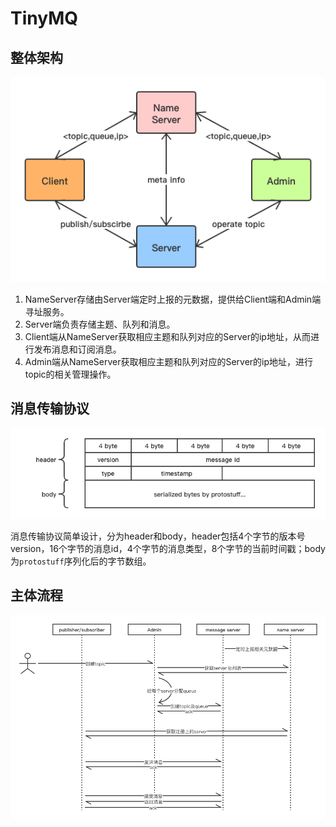 # TinyMQ

## 整体架构

![architecture](static/tiny-mq-architecture.png)

1. NameServer存储由Server端定时上报的元数据，提供给Client端和Admin端寻址服务。
2. Server端负责存储主题、队列和消息。
3. Client端从NameServer获取相应主题和队列对应的Server的ip地址，从而进行发布消息和订阅消息。
4. Admin端从NameServer获取相应主题和队列对应的Server的ip地址，进行topic的相关管理操作。

## 消息传输协议

![protocol](static/tiny-mq-message-protocol.png)

消息传输协议简单设计，分为header和body，header包括4个字节的版本号version，16个字节的消息id，4个字节的消息类型，8个字节的当前时间戳；body为`protostuff`序列化后的字节数组。

## 主体流程

![main flow](static/tiny-mq-main-flow.png)
